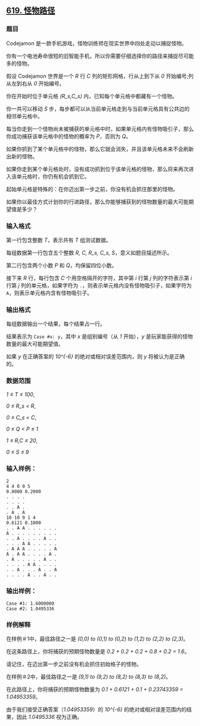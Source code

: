 ## [619. 怪物路径](https://www.acwing.com/problem/content/621/)

### 题目

Codejamon 是一款手机游戏，怪物训练师在现实世界中四处走动以捕捉怪物。

你有一个电池寿命很短的旧智能手机，所以你需要仔细选择你的路径来捕捉尽可能多的怪物。

假设 Codejamon 世界是一个 *R* 行 *C* 列的矩形网格，行从上到下从 *0* 开始编号;列从左到右从 *0* 开始编号。

你在开始时位于单元格 *(R_s,C_s)* 内，已知每个单元格中都藏有一个怪物。

你一共可以移动 *S* 步，每步都可以从当前单元格走到与当前单元格具有公共边的相邻单元格中。

每当你走到一个怪物尚未被捕获的单元格中时，如果单元格内有怪物吸引子，那么你成功捕获该单元格中的怪物的概率为 *P*，否则为 *Q*。

如果你抓到了某个单元格中的怪物，那么它就会消失，并且该单元格未来不会刷新出新的怪物。

如果你走到某个单元格处时，没有成功抓到位于该单元格的怪物，那么将来再次进入该单元格时，你仍有机会抓到它。

起始单元格是特殊的：在你迈出第一步之前，你没有机会抓住那里的怪物。

如果你以最佳方式计划你的行进路径，那么你能够捕获到的怪物数量的最大可能期望值是多少？

### 输入格式

第一行包含整数 *T*，表示共有 *T* 组测试数据。

每组数据第一行包含五个整数 *R, C, R_s, C_s, S*，意义如题目描述所示。

第二行包含两个小数 *P* 和 *Q*，均保留四位小数。

接下来 *R* 行，每行包含 *C* 个用空格隔开的字符，其中第 *i* 行第 *j* 列的字符表示第 *i* 行第 *j* 列的单元格，如果字符为 `.`，则表示单元格内没有怪物吸引子，如果字符为 `A`，则表示单元格内含有怪物吸引子。

### 输出格式

每组数据输出一个结果，每个结果占一行。

结果表示为 `Case #x: y`，其中 *x* 是组别编号（从 *1* 开始），*y* 是玩家能获得的怪物数量的最大可能期望值。

如果 *y* 在正确答案的 *10^{-6}* 的绝对或相对误差范围内，则 *y* 将被认为是正确的。

### 数据范围

*1 ≤ T ≤ 100*,

*0 ≤ R_s < R*,

*0 ≤ C_s < C*,

*0 ≤ Q < P ≤ 1*

*1 ≤ R,C ≤ 20*,

*0 ≤ S ≤ 9*

### 输入样例：

```
2
4 4 0 0 5
0.8000 0.2000
. . . .
. . . .
. . A .
. A . A
10 10 9 1 4
0.6121 0.1000
. . A A . . . . . .
A . . . . . . . . .
. . A . . . . A . .
. . . A A . . . . .
. A A A . . . . . A
A . A A . . . . A .
. A . . . . . A . .
. . . . A A . . . .
. . A . . . A . . A
. . . . A . . A . .
```

### 输出样例：

```
Case #1: 1.6000000
Case #2: 1.0495336
```

### 样例解释

在样例＃1中，最佳路径之一是 *(0,0) to (0,1) to (0,2) to (1,2) to (2,2) to (2,3)*。

在这条路径上，你将捕获的预期怪物数量是 *0.2 + 0.2 + 0.2 + 0.8 + 0.2 = 1.6*。

请记住，在迈出第一步之前没有机会抓住初始格子的怪物。

在样例＃2中，最佳路径之一是 *(9,1) to (9,2) to (8,2) to (8,3) to (8,2)*。

在此路径上，你将捕获的预期怪物数量为 *0.1 + 0.6121 + 0.1 + 0.23743359 = 1.04953359*。

由于我们接受正确答案（*1.04953359*）的 *10^{-6}* 的绝对或相对误差范围内的结果，因此 *1.0495336* 视为正确。

